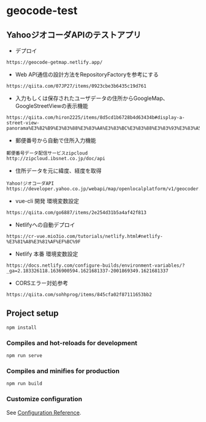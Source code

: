 # geocode-test

## YahooジオコーダAPIのテストアプリ
- デプロイ
```
https://geocode-getmap.netlify.app/
```
- Web API通信の設計方法をRepositoryFactoryを参考にする
```
https://qiita.com/07JP27/items/0923cbe3b6435c19d761
```
- 入力もしくは保存されたユーザデータの住所からGoogleMap、GoogleStreetViewの表示機能
```
https://qiita.com/hiron2225/items/8d5cd1b6728b4d63434b#display-a-street-view-panorama%E3%82%B9%E3%83%88%E3%83%AA%E3%83%BC%E3%83%88%E3%83%93%E3%83%A5%E3%83%BC%E8%A1%A8%E7%A4%BA
```
- 郵便番号から自動で住所入力機能
```
郵便番号データ配信サービスzipcloud
http://zipcloud.ibsnet.co.jp/doc/api
```
- 住所データを元に緯度、経度を取得
```
Yahoo!ジオコーダAPI
https://developer.yahoo.co.jp/webapi/map/openlocalplatform/v1/geocoder.html#response
```
- vue-cli 開発 環境変数設定
```
https://qiita.com/go6887/items/2e254d31b5a4af42f813
```
- Netlifyへの自動デプロイ
```
https://cr-vue.mio3io.com/tutorials/netlify.html#netlify-%E3%81%A8%E3%81%AF%EF%BC%9F
```
- Netlify 本番 環境変数設定
```
https://docs.netlify.com/configure-builds/environment-variables/?_ga=2.183326118.1636900594.1621681337-2001869349.1621681337
```
- CORSエラー対処参考
```
https://qiita.com/sohhprog/items/845cfa02f87111653bb2
```
## Project setup
```
npm install
```

### Compiles and hot-reloads for development
```
npm run serve
```

### Compiles and minifies for production
```
npm run build
```

### Customize configuration
See [Configuration Reference](https://cli.vuejs.org/config/).
